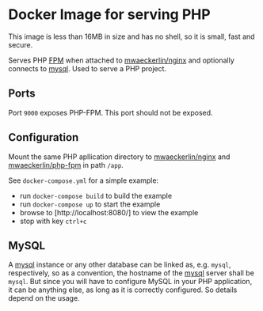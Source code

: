 # Docker Image for serving PHP

This image is less than 16MB in size and has no shell, so it is small, fast and secure.

Serves PHP [FPM] when attached to [mwaeckerlin/nginx] and optionally connects to [mysql]. Used to serve a PHP project.

## Ports

Port `9000` exposes PHP-FPM. This port should not be exposed.

## Configuration

Mount the same PHP apllication directory to [mwaeckerlin/nginx] and [mwaeckerlin/php-fpm] in path `/app`.

See `docker-compose.yml` for a simple example:

- run `docker-compose build` to build the example
- run `docker-compose up` to start the example
- browse to [http://localhost:8080/] to view the example
- stop with key `ctrl+c`

## MySQL

A [mysql] instance or any other database can be linked as, e.g. `mysql`, respectively, so as a convention, the hostname of the [mysql] server shall be `mysql`. But since you will have to configure MySQL in your PHP application, it can be anything else, as long as it is correctly configured. So details depend on the usage.

[mwaeckerlin]: https://marc.wäckerlin.ch/privat/kontakt "contact author Marc Wäckerlin"
[mysql]: https://hub.docker.com/_/mysql "get the image from docker hub"
[mwaeckerlin/php-fpm]: https://hub.docker.com/r/mwaeckerlin/php-fpm "get the image from docker hub"
[mwaeckerlin/nginx]: https://hub.docker.com/r/mwaeckerlin/nginx "get the image from docker hub"
[mwaeckerlin/roundcube]: https://hub.docker.com/r/mwaeckerlin/nginx "get the image from docker hub"
[fpm]: https://php-fpm.org/ "FastCGI Process Manager"
